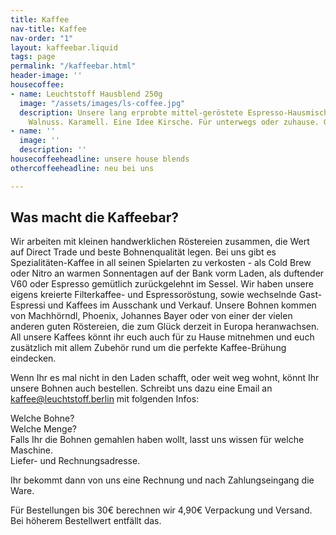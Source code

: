```yaml
---
title: Kaffee
nav-title: Kaffee
nav-order: "1"
layout: kaffeebar.liquid
tags: page
permalink: "/kaffeebar.html"
header-image: ''
housecoffee:
- name: Leuchtstoff Hausblend 250g
  image: "/assets/images/ls-coffee.jpg"
  description: Unsere lang erprobte mittel-geröstete Espresso-Hausmischung. Milchschokokolade.
    Walnuss. Karamell. Eine Idee Kirsche. Für unterwegs oder zuhause. Geil und geil.
- name: ''
  image: ''
  description: ''
housecoffeeheadline: unsere house blends
othercoffeeheadline: neu bei uns

---
```

## Was macht die Kaffeebar?

Wir arbeiten mit kleinen handwerklichen Röstereien zusammen, die Wert auf Direct Trade und beste Bohnenqualität legen. Bei uns gibt es Spezialitäten-Kaffee in all seinen Spielarten zu verkosten - als Cold Brew oder Nitro an warmen Sonnentagen auf der Bank vorm Laden, als duftender V60 oder Espresso gemütlich zurückgelehnt im Sessel. Wir haben unsere eigens kreierte Filterkaffee- und Espressoröstung, sowie wechselnde Gast-Espressi und Kaffees im Ausschank und Verkauf. Unsere Bohnen kommen von Machhörndl, Phoenix, Johannes Bayer oder von einer der vielen anderen guten Röstereien, die zum Glück derzeit in Europa heranwachsen. All unsere Kaffees könnt ihr euch auch für zu Hause mitnehmen und euch zusätzlich mit allem Zubehör rund um die perfekte Kaffee-Brühung eindecken.

Wenn Ihr es mal nicht in den Laden schafft, oder weit weg wohnt, könnt Ihr unsere Bohnen auch bestellen. Schreibt uns dazu eine Email an kaffee@leuchtstoff.berlin mit folgenden Infos:

Welche Bohne?  
Welche Menge?  
Falls Ihr die Bohnen gemahlen haben wollt, lasst uns wissen für welche Maschine.  
Liefer- und Rechnungsadresse.

Ihr bekommt dann von uns eine Rechnung und nach Zahlungseingang die Ware.

Für Bestellungen bis 30€ berechnen wir 4,90€ Verpackung und Versand. Bei höherem Bestellwert entfällt das.